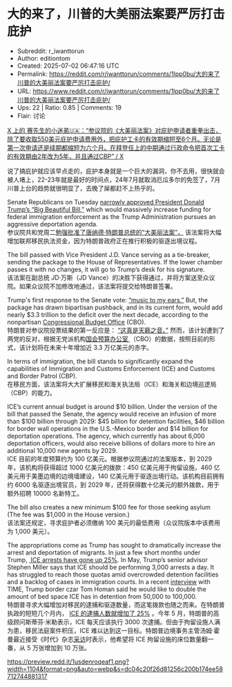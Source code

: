 # 大的来了，川普的大美丽法案要严厉打击庇护

- Subreddit: r_iwanttorun
- Author: editiontom
- Created: 2025-07-02 06:47:16 UTC
- Permalink: https://reddit.com/r/iwanttorun/comments/1lpp0bu/大的来了川普的大美丽法案要严厉打击庇护/
- URL: https://www.reddit.com/r/iwanttorun/comments/1lpp0bu/大的来了川普的大美丽法案要严厉打击庇护/
- Ups: 22 | Ratio: 0.85 | Comments: 19
- Flair: 讨论


[X 上的
赛先生的小迷弟🇺🇦：“参议院的《大美丽法案》对庇护申请者重拳出击，除了要收取550美元庇护申请费用外，把庇护工卡的有效期缩短至6个月。无论是第一次申请还是续期都缩短为六个月。在拜登任上的中期通过行政命令把首次工卡的有效期由2年改为5年，并且通过CBP”
/ X](https://x.com/TruthOfFinance/status/1940179319516778844)

说了搞庇护就应该早点走的，庇护本身就是一个巨大的漏洞，你不去用，很快就会被人堵上，22-23年就是最好的时间点，24年7月就取消厄瓜多尔的免签了，7月川普上台的趋势就很明显了，去晚了屎都赶不上热乎的。

Senate Republicans on Tuesday [narrowly approved President Donald
Trump’s “Big Beautiful
Bill,”](https://time.com/7299226/big-beautiful-bill-senate-trump-murkowski/) which
would massively increase funding for federal immigration enforcement as
the Trump Administration pursues an aggressive deportation agenda.  
参议院共和党周二[勉强批准了唐纳德·特朗普总统的“大美丽法案”，](https://time.com/7299226/big-beautiful-bill-senate-trump-murkowski/) 该法案将大幅增加联邦移民执法资金，因为特朗普政府正在推行积极的驱逐出境议程。

The bill passed with Vice President J.D. Vance serving as a tie-breaker,
sending the package to the House of Representatives. If the lower
chamber passes it with no changes, it will go to Trump’s desk for his
signature.  
该法案在副总统 JD·万斯（JD
Vance）的决胜下获得通过，并将方案送至众议院。如果众议院不加修改地通过，该法案将提交给特朗普签署。

Trump's first response to the Senate vote: [“music to my
ears.”](https://www.news.com.au/national/music-to-my-ears-trump-reacts-to-big-beautiful-bill-passing-senate-vote/video/9836080597756caeed47823d1ca47ddf) But,
the package has drawn bipartisan pushback, and in its current form,
would add nearly \$3.3 trillion to the deficit over the next decade,
according to the nonpartisan [Congressional Budget
Office](https://www.cbo.gov/publication/61534) (CBO).  
特朗普对参议院投票结果的第一反应是： [“这真是天籁之音。”](https://www.news.com.au/national/music-to-my-ears-trump-reacts-to-big-beautiful-bill-passing-senate-vote/video/9836080597756caeed47823d1ca47ddf) 然而，该计划遭到了两党的反对，根据无党派机构[国会预算办公室 ](https://www.cbo.gov/publication/61534)（CBO）的数据，按照目前的形式，该计划将在未来十年增加近
3.3 万亿美元的赤字。

In terms of immigration, the bill stands to significantly expand the
capabilities of Immigration and Customs Enforcement (ICE) and Customs
and Border Patrol (CBP).   
在移民方面，该法案将大大扩展移民和海关执法局（ICE）和海关和边境巡逻局（CBP）的能力。

ICE’s current annual budget is around \$10 billion. Under the version of
the bill that passed the Senate, the agency would receive an infusion of
more than \$100 billion through 2029: \$45 billion for detention
facilities, \$46 billion for border wall operations in the U.S.-Mexico
border and \$14 billion for deportation operations. The agency, which
currently has about 6,000 deportation officers, would also receive
billions of dollars more to hire an additional 10,000 new agents by
2029.  
ICE 目前的年度预算约为 100 亿美元。根据参议院通过的法案版本，到 2029
年，该机构将获得超过 1000 亿美元的拨款：450 亿美元用于拘留设施，460
亿美元用于美墨边境的边境墙建设，140
亿美元用于驱逐出境行动。该机构目前拥有约 6000 名驱逐出境官员，到 2029
年，还将获得数十亿美元的额外拨款，用于额外招聘 10000 名新特工。

The bill also creates a new minimum \$100 fee for those seeking asylum
(The fee was \$1,000 in the House version.)   
该法案还规定，寻求庇护者必须缴纳 100
美元的最低费用（众议院版本中该费用为 1,000 美元）。

The appropriations come as Trump has sought to dramatically increase the
arrest and deportation of migrants. In just a few short months under
Trump, [ ICE arrests have gone up
25%](https://time.com/7292939/trump-deportations-ice-arrests/). In May,
Trump’s senior advisor Stephen Miller says that ICE should be performing
3,000 arrests a day. It has struggled to reach those quotas amid
overcrowded detention facilities and a backlog of cases in immigration
courts. In a
recent [interview](https://time.com/7291757/trump-deportation-ice-el-salvador/) with
TIME, Trump border czar Tom Homan said he would like to double the
amount of bed space ICE has in detention from 50,000 to 100,000.   
特朗普寻求大幅增加对移民的逮捕和驱逐数量，而这笔拨款也随之而来。在特朗普执政的短短几个月内， [ICE
的逮捕人数就增加了
25%](https://time.com/7292939/trump-deportations-ice-arrests/) 。今年 5
月，特朗普的高级顾问斯蒂芬·米勒表示，ICE 每天应该执行 3000
次逮捕。但由于拘留设施人满为患，移民法庭案件积压，ICE
难以达到这一目标。特朗普边境事务主管汤姆·霍曼最近接受《时代》杂志[采访](https://time.com/7291757/trump-deportation-ice-el-salvador/)时表示，他希望将
ICE 拘留设施的床位数量翻一番，从 5 万张增加到 10 万张。

<https://preview.redd.it/1usdenroqeaf1.png?width=1104&format=png&auto=webp&s=dc04c20f26d81256c200b174ee58712744881317>

